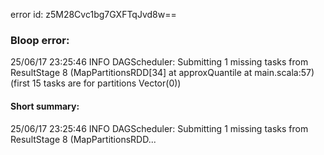 error id: z5M28Cvc1bg7GXFTqJvd8w==
### Bloop error:

25/06/17 23:25:46 INFO DAGScheduler: Submitting 1 missing tasks from ResultStage 8 (MapPartitionsRDD[34] at approxQuantile at main.scala:57) (first 15 tasks are for partitions Vector(0))
#### Short summary: 

25/06/17 23:25:46 INFO DAGScheduler: Submitting 1 missing tasks from ResultStage 8 (MapPartitionsRDD...